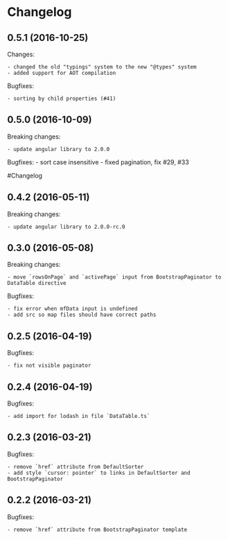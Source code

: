 # Changelog

## 0.5.1 (2016-10-25)

Changes:
    
    - changed the old "typings" system to the new "@types" system
    - added support for AOT compilation
    
Bugfixes:

    - sorting by child properties (#41)

## 0.5.0 (2016-10-09)

Breaking changes:

    - update angular library to 2.0.0
    
Bugfixes:
    - sort case insensitive
    - fixed pagination, fix #29, #33
    
#Changelog

## 0.4.2 (2016-05-11)

Breaking changes:

    - update angular library to 2.0.0-rc.0

## 0.3.0 (2016-05-08)

Breaking changes:

    - move `rowsOnPage` and `activePage` input from BootstrapPaginator to DataTable directive

Bugfixes:

    - fix error when mfData input is undefined
    - add src so map files should have correct paths

## 0.2.5 (2016-04-19)

Bugfixes:

    - fix not visible paginator

## 0.2.4 (2016-04-19)

Bugfixes:

    - add import for lodash in file `DataTable.ts`

## 0.2.3 (2016-03-21)

Bugfixes:

    - remove `href` attribute from DefaultSorter
    - add style `cursor: pointer` to links in DefaultSorter and BootstrapPaginator
    
## 0.2.2 (2016-03-21)

Bugfixes:

    - remove `href` attribute from BootstrapPaginator template
    

